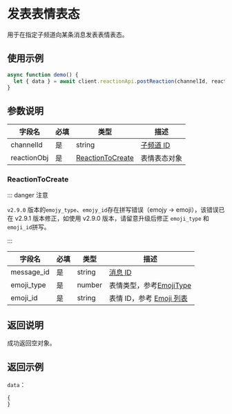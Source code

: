 # 发表表情表态 <Badge text="v2.9.0" />

用于在指定子频道向某条消息发表表情表态。

## 使用示例

```javascript
async function demo() {
  let { data } = await client.reactionApi.postReaction(channelId, reactionObj);
}
```

## 参数说明

| 字段名      | 必填 | 类型                                  | 描述                             |
| ----------- | ---- | ------------------------------------- | -------------------------------- |
| channelId   | 是   | string                                | [子频道 ID](../model/channel.md) |
| reactionObj | 是   | [ReactionToCreate](#reactiontocreate) | 表情表态对象                     |

### ReactionToCreate <Badge text="v2.9.1" />

::: danger 注意

`v2.9.0` 版本的`emojy_type`、`emojy_id`存在拼写错误（emojy -> emoji），该错误已在 v2.9.1 版本修正，如使用 v2.9.0 版本，请留意升级后修正 `emoji_type` 和 `emoji_id`拼写。

:::

| 字段名     | 必填 | 类型   | 描述                                                     |
| ---------- | ---- | ------ | -------------------------------------------------------- |
| message_id | 是   | string | [消息 ID](../model/message.md)                           |
| emoji_type | 是   | number | 表情类型，参考[EmojiType](../model/emoji.md#EmojiType)   |
| emoji_id   | 是   | string | 表情 ID，参考 [Emoji 列表](../model/emoji.md#Emoji-列表) |

## 返回说明

成功返回空对象。

## 返回示例

`data`：

```js
{
}
```
